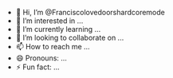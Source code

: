 - 👋 Hi, I’m @Franciscolovedoorshardcoremode
- 👀 I’m interested in ...
- 🌱 I’m currently learning ...
- 💞️ I’m looking to collaborate on ...
- 📫 How to reach me ...
- 😄 Pronouns: ...
- ⚡ Fun fact: ...

<!---
Franciscolovedoorshardcoremode/Franciscolovedoorshardcoremode is a ✨ special ✨ repository because its `README.md` (this file) appears on your GitHub profile.
You can click the Preview link to take a look at your changes.
--->
